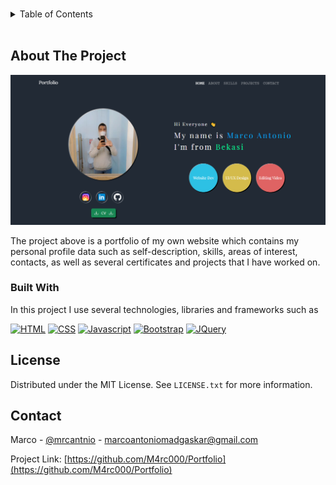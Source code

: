 <a name="readme-top"></a>

<!-- PROJECT LOGO -->
<br />

<!-- TABLE OF CONTENTS -->
<details>
  <summary>Table of Contents</summary>
  <ol>
    <li>
      <a href="#about-the-project">About The Project</a>
      <ul>
        <li><a href="#built-with">Built With</a></li>
      </ul>
    </li>
    <!-- <li><a href="#usage">Usage</a></li>
    <li><a href="#roadmap">Roadmap</a></li>
    <li><a href="#contributing">Contributing</a></li> -->
    <li><a href="#contact">Contact</a></li>
    <!-- <li><a href="#acknowledgments">Acknowledgments</a></li> -->
  </ol>
</details>

<br>

<!-- ABOUT THE PROJECT -->

## About The Project

[![Product Name Screen Shot][product-screenshot]](./assets/img/Preview.png)

The project above is a portfolio of my own website which contains my personal profile data such as self-description, skills, areas of interest, contacts, as well as several certificates and projects that I have worked on.

### Built With

In this project I use several technologies, libraries and frameworks such as

[![HTML][HTML.com]][HTML-url]
[![CSS][CSS.com]][CSS-url]
[![Javascript][Javascript.com]][Javascript-url]
[![Bootstrap][Bootstrap.com]][Bootstrap-url]
[![JQuery][JQuery.com]][JQuery-url]


<!-- LICENSE -->

## License

Distributed under the MIT License. See `LICENSE.txt` for more information.

<!-- CONTACT -->

## Contact

Marco - [@mrcantnio](https://www.instagram.com/mrcantnio_/) - marcoantoniomadgaskar@gmail.com

Project Link: [https://github.com/M4rc000/Portfolio](https://github.com/M4rc000/Portfolio)

<!-- ACKNOWLEDGMENTS -->

<!-- MARKDOWN LINKS & IMAGES -->

[linkedin-url]: https://www.linkedin.com/in/marco-antonio-6168121b0/
[product-screenshot]: ./assets/img/Preview.png
[HTML.com]: https://img.shields.io/badge/HTML5-E34F26?style=for-the-badge&logo=html5&logoColor=white
[HTML-url]: https://developer.mozilla.org/en-US/docs/Web/HTML/
[CSS.com]: https://img.shields.io/badge/CSS3-1572B6?style=for-the-badge&logo=css3&logoColor=white
[CSS-url]: https://developer.mozilla.org/en-US/docs/Web/CSS
[Javascript.com]: https://img.shields.io/badge/JavaScript-F7DF1E?style=for-the-badge&logo=javascript&logoColor=black
[Javascript-url]: https://developer.mozilla.org/en-US/docs/Web/JavaScript
[Bootstrap.com]: https://img.shields.io/badge/Bootstrap-563D7C?style=for-the-badge&logo=bootstrap&logoColor=white
[Bootstrap-url]: https://getbootstrap.com
[JQuery.com]: https://img.shields.io/badge/jQuery-0769AD?style=for-the-badge&logo=jquery&logoColor=white
[JQuery-url]: https://jquery.com
